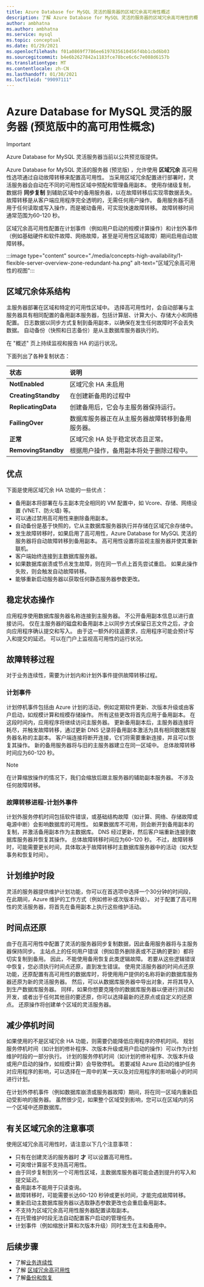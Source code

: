 ```yaml
---
title: Azure Database for MySQL 灵活的服务器的区域冗余高可用性概述
description: 了解 Azure Database for MySQL 灵活的服务器的区域冗余高可用性的概念
author: ambhatna
ms.author: ambhatna
ms.service: mysql
ms.topic: conceptual
ms.date: 01/29/2021
ms.openlocfilehash: f01a0869f7786ee6197835610456f4bb1cbd6b03
ms.sourcegitcommit: b4e6b2627842a1183fce78bce6c6c7e088d6157b
ms.translationtype: MT
ms.contentlocale: zh-CN
ms.lasthandoff: 01/30/2021
ms.locfileid: "99097111"
---
```

# <a name="high-availability-concepts-in-azure-database-for-mysql-flexible-server-preview"></a>Azure Database for MySQL 灵活的服务器 (预览版中的高可用性概念) 

> [!IMPORTANT] 
> Azure Database for MySQL 灵活服务器当前以公共预览版提供。

Azure Database for MySQL 灵活的服务器 (预览版) ，允许使用 **区域冗余** 高可用性选项通过自动故障转移来配置高可用性。 当采用区域冗余配置进行部署时，灵活服务器会自动在不同的可用性区域中预配和管理备用副本。 使用存储级复制，数据将 **同步复制** 到辅助区域中的备用服务器，以在故障转移后实现零数据丢失。 故障转移是从客户端应用程序完全透明的，无需任何用户操作。 备用服务器不适用于任何读取或写入操作，而是被动备用，可实现快速故障转移。 故障转移时间通常范围为60-120 秒。

区域冗余高可用性配置在计划事件（例如用户启动的规模计算操作）和计划外事件（例如基础硬件和软件故障、网络故障，甚至是可用性区域故障）期间启用自动故障转移。

:::image type="content" source="./media/concepts-high-availability/1-flexible-server-overview-zone-redundant-ha.png" alt-text="区域冗余高可用性的视图":::

## <a name="zone-redundancy-architecture"></a>区域冗余体系结构

主服务器部署在区域和特定的可用性区域中。 选择高可用性时，会自动部署与主服务器具有相同配置的备用副本服务器，包括计算层、计算大小、存储大小和网络配置。 日志数据以同步方式复制到备用副本，以确保在发生任何故障时不会丢失数据。 自动备份（快照和日志备份）是从主数据库服务器执行的。 

在 "概述" 页上持续监视和报告 HA 的运行状况。

下面列出了各种复制状态：

| **状态** | **说明** |
| :----- | :------ |
| <b>NotEnabled | 区域冗余 HA 未启用 |
| <b>CreatingStandby | 在创建新备用的过程中 |
| <b>ReplicatingData | 创建备用后，它会与主服务器保持运行。 |
| <b>FailingOver | 数据库服务器正在从主服务器故障转移到备用服务器。 |
| <b>正常 | 区域冗余 HA 处于稳定状态且正常。 |
| <b>RemovingStandby | 根据用户操作，备用副本将处于删除过程中。| 

## <a name="advantages"></a>优点

下面是使用区域冗余 HA 功能的一些优点： 

-   备用副本将部署在与主副本完全相同的 VM 配置中，如 Vcore、存储、网络设置 (VNET、防火墙) 等。
-   可以通过禁用高可用性来删除备用副本。
-   自动备份是基于快照的，它从主数据库服务器执行并存储在区域冗余存储中。
-   发生故障转移时，如果启用了高可用性，Azure Database for MySQL 灵活的服务器将自动故障转移到备用副本。 高可用性设置将监视主服务器并使其重新联机。
-   客户端始终连接到主数据库服务器。
-   如果数据库崩溃或节点发生故障，则在同一节点上首先尝试重启。 如果此操作失败，则会触发自动故障转移。
-   能够重新启动服务器以获取任何静态服务器参数更改。

## <a name="steady-state-operations"></a>稳定状态操作

应用程序使用数据库服务器名称连接到主服务器。 不公开备用副本信息以进行直接访问。 仅在主服务器的磁盘和备用副本上以同步方式保留日志文件之后，才会向应用程序确认提交和写入。 由于这一额外的往返要求，应用程序可能会预计写入和提交的延迟。 可以在门户上监视高可用性的运行状况。

## <a name="failover-process"></a>故障转移过程 
对于业务连续性，需要为计划内和计划外事件提供故障转移过程。 

### <a name="planned-events"></a>计划事件

计划停机事件包括由 Azure 计划的活动，例如定期软件更新、次版本升级或由客户启动，如规模计算和规模存储操作。 所有这些更改将首先应用于备用副本。 在这段时间内，应用程序将继续访问主服务器。 更新备用副本后，主服务器连接将耗尽，并触发故障转移，通过更新 DNS 记录将备用副本激活为具有相同数据库服务器名称的主副本。 客户端连接将断开连接，它们将需要重新连接，并且可以恢复其操作。 新的备用服务器将与旧的主服务器建立在同一区域中。 总体故障转移时间应为60-120 秒。 

>[!NOTE]
> 在计算缩放操作的情况下，我们会缩放后跟主服务器的辅助副本服务器。 不涉及任何故障转移。

### <a name="failover-process---unplanned-events"></a>故障转移进程-计划外事件
计划外服务停机时间包括软件错误，或基础结构故障（如计算、网络、存储故障或电源中断）会影响数据库的可用性。 如果数据库不可用，则会断开到备用副本的复制，并激活备用副本作为主数据库。 DNS 经过更新，然后客户端重新连接到数据库服务器并恢复其操作。 总体故障转移时间应为60-120 秒。 不过，故障转移时，可能需要更长时间，具体取决于故障转移时主数据库服务器中的活动（如大型事务和恢复时间）。

## <a name="schedule-maintenance-window"></a>计划维护时段 

灵活的服务器提供维护计划功能，你可以在首选项中选择一个30分钟的时间段，在此期间，Azure 维护的工作方式（例如修补或次版本升级）。 对于配置了高可用性的灵活服务器，将首先在备用副本上执行这些维护活动。 

## <a name="point-in-time-restore"></a>时间点还原 
由于在高可用性中配置了灵活的服务器同步复制数据，因此备用服务器将与主服务器保持同步。 主站点上的任何用户错误（例如意外删除表或不正确的更新）都将切实复制到备用。 因此，不能使用备用恢复此类逻辑故障。 若要从这些逻辑错误中恢复，您必须执行时间点还原，直到发生错误。 使用灵活服务器的时间点还原功能，还原配置有高可用性的数据库时，将使用用户提供的名称将新的数据库服务器还原为新的灵活服务器。 然后，可以从数据库服务器中导出对象，并将其导入到生产数据库服务器。 同样，如果你想要克隆你的数据库服务器以便进行测试和开发，或者出于任何其他目的要还原，你可以选择最新的还原点或自定义的还原点。 还原操作将创建单个区域的灵活服务器。

## <a name="mitigate-downtime"></a>减少停机时间 
如果使用的不是区域冗余 HA 功能，则需要仍能降低应用程序的停机时间。 规划服务停机时间（如计划的修补程序、次版本升级或用户启动的操作）可以作为计划维护时段的一部分执行。 计划的服务停机时间（如计划的修补程序、次版本升级或用户启动的操作，如规模计算）会导致停机。 若要减轻 Azure 启动的维护任务对应用程序的影响，可以选择在一周中的某一天以及对应用程序的影响最小的时间进行计划。 

在计划外停机事件（例如数据库崩溃或服务器故障）期间，将在同一区域内重新启动受影响的服务器。 虽然很少见，如果整个区域受到影响，您可以在区域内的另一个区域中还原数据库。 

## <a name="things-to-know-with-zone-redundancy"></a>有关区域冗余的注意事项 

使用区域冗余高可用性时，请注意以下几个注意事项： 

-   只有在创建灵活的服务器时 **才** 可以设置高可用性。
-   可突增计算层不支持高可用性。
-   由于同步复制到另一个可用性区域，主数据库服务器可能会遇到提升的写入和提交延迟。
-   备用副本不能用于只读查询。
-   故障转移时，可能需要长达60-120 秒钟或更长时间，才能完成故障转移。
-   重新启动主数据库服务器以选取静态参数更改也会重启备用副本。
-   不支持为区域冗余高可用性服务器配置读取副本。
-   在托管维护时段无法自动配置客户启动的管理任务。
-   计划事件（例如缩放计算和次版本升级）同时发生在主和备用中。 


## <a name="next-steps"></a>后续步骤

-   了解[业务连续性](./concepts-business-continuity.md)
-   了解 [区域冗余高可用性](./concepts-high-availability.md)
-   了解[备份和恢复](./concepts-backup-restore.md)
